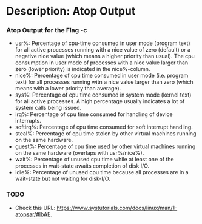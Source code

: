 # Description: Atop Output

### Atop Output for the Flag -c
* usr%: Percentage of cpu-time consumed in user mode (program text) for all active processes running with a nice value 
  of zero (default) or a negative nice value (which means a higher priority than usual). The cpu consumption in user 
  mode of processes with a nice value larger than zero (lower priority) is indicated in the nice%-column.
* nice%: Percentage of cpu time consumed in user mode (i.e. program text) for all processes running witn a nice value 
  larger than zero (which means with a lower priority than average).
* sys%: Percentage of cpu time consumed in system mode (kernel text) for all active processes. A high percentage usually 
  indicates a lot of system calls being issued.
* irq%: Percentage of cpu time consumed for handling of device interrupts.
* softirq%: Percentage of cpu time consumed for soft interrupt handling.
* steal%: Percentage of cpu time stolen by other virtual machines running on the same hardware.
* guest%: Percentage of cpu time used by other virtual machines running on the same hardware (overlaps with usr%/nice%).
* wait%: Percentage of unused cpu time while at least one of the processes in wait-state awaits completion of disk I/O.
* idle%: Percentage of unused cpu time because all processes are in a wait-state but not waiting for disk-I/O.

### TODO
* Check this URL: https://www.systutorials.com/docs/linux/man/1-atopsar/#lbAE.
